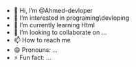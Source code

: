 - 👋 Hi, I’m @Ahmed-devloper
- 👀 I’m interested in programing\devloping
- 🌱 I’m currently learning Html
- 💞️ I’m looking to collaborate on ...
- 📫 How to reach me 
- 😄 Pronouns: ...
- ⚡ Fun fact: ...

<!---
Ahmed-devloper/Ahmed-devloper is a ✨ special ✨ repository because its `README.md` (this file) appears on your GitHub profile.
You can click the Preview link to take a look at your changes.
--->
